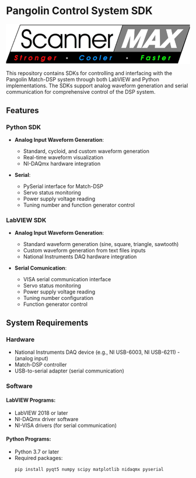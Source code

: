 # Pangolin Control System SDK

![Pangolin Logo](scanner_max.png)

This repository contains SDKs for controlling and interfacing with the Pangolin Match-DSP system through both LabVIEW and Python implementations. The SDKs support analog waveform generation and serial communication for comprehensive control of the DSP system.

## Features

### Python SDK
- **Analog Input Waveform Generation**:
  - Standard, cycloid, and custom waveform generation
  - Real-time waveform visualization
  - NI-DAQmx hardware integration

- **Serial**:
  - PySerial interface for Match-DSP
  - Servo status monitoring
  - Power supply voltage reading
  - Tuning number and function generator control

### LabVIEW SDK
- **Analog Input Waveform Generation**:
  - Standard waveform generation (sine, square, triangle, sawtooth)
  - Custom waveform generation from text files inputs
  - National Instruments DAQ hardware integration

- **Serial Comunication**:
  - VISA serial communication interface
  - Servo status monitoring
  - Power supply voltage reading
  - Tuning number configuration
  - Function generator control

## System Requirements

### Hardware
- National Instruments DAQ device (e.g., NI USB-6003, NI USB-6211) - (analog input)
- Match-DSP controller
- USB-to-serial adapter (serial communication)

### Software
#### LabVIEW Programs:
- LabVIEW 2018 or later
- NI-DAQmx driver software
- NI-VISA drivers (for serial communication)

#### Python Programs:
- Python 3.7 or later
- Required packages:
  ```bash
  pip install pyqt5 numpy scipy matplotlib nidaqmx pyserial
